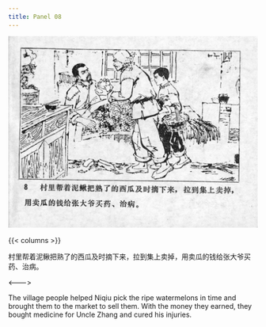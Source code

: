 ```yaml
---
title: Panel 08
---
```


![niqiu page](./../../../images/niqiu/seifert0397_nqkg_0012_008.jpg)

{{< columns >}}

村里帮着泥鳅把熟了的西瓜及时摘下来，拉到集上卖掉，用卖瓜的钱给张大爷买药、治病。

<--->

The village people helped Niqiu pick the ripe watermelons in time and brought them to the market to sell them. With the money they earned, they bought medicine for Uncle Zhang and cured his injuries.